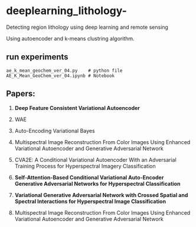 # deeplearning_lithology-
Detecting region lithology using deep learning and remote sensing

Using autoencoder and k-means clustring algorithm.

## run experiments

    ae_k_mean_geochem_ver_04.py    # python file
    AE_K_Mean_GeoChem_ver_04.ipynb # Notebook
  


## Papers:

1. **Deep Feature Consistent Variational Autoencoder**

2. WAE
3. Auto-Encoding Variational Bayes 
4. Multispectral Image Reconstruction From Color Images Using Enhanced Variational Autoencoder and Generative Adversarial Network
5. CVA2E: A Conditional Variational Autoencoder With an Adversarial Training Process for Hyperspectral Imagery Classification
6. **Self-Attention-Based Conditional Variational Auto-Encoder Generative Adversarial Networks for Hyperspectral Classification** 

[](https://www.mdpi.com/2072-4292/13/16/3316/htm)

  7.  **Variational Generative Adversarial Network with Crossed Spatial and Spectral Interactions for Hyperspectral Image Classification**

1. Multispectral Image Reconstruction From Color Images Using Enhanced Variational Autoencoder and Generative Adversarial Network


